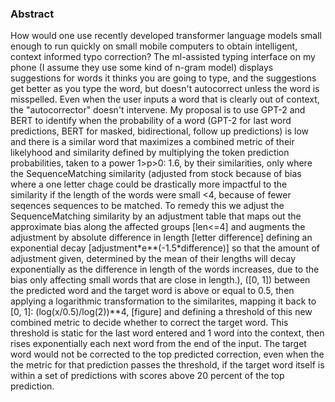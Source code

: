 ### Abstract
How would one use recently developed transformer language models small enough to run quickly on small mobile computers to obtain intelligent, context informed typo correction? The ml-assisted typing interface on my phone (I assume they use some kind of n-gram model) displays suggestions for words it thinks you are going to type, and the suggestions get better as you type the word, but doesn't autocorrect unless the word is misspelled. Even when the user inputs a word that is clearly out of context, the "autocorrector" doesn't intervene. My proposal is to use GPT-2 and BERT to identify when the probability of a word (GPT-2 for last word predictions, BERT for masked, bidirectional, follow up predictions) is low and there is a similar word that maximizes a combined metric of their likelyhood and similarity defined by multiplying the token prediction probabilities, taken to a power 1>p>0: 1.6, by their similarities, only where the SequenceMatching similarity (adjusted from stock because of bias where a one letter chage could be drastically more impactful to the similarity if the length of the words were small <4, because of fewer seqences sequences to be matched. To remedy this we adjust the SequenceMatching similarity by an adjustment table that maps out the approximate bias along the affected groups [len<=4] and augments the adjustment by absolute difference in length [letter difference] defining an exponential decay [adjustment\*e**(-1.5*difference)] so that the amount of adjustment given, determined by the mean of their lengths will decay exponentially as the difference in length of the words increases, due to the bias only affecting small words that are close in length.), ([0, 1]) between the predicted word and the target word is above or equal to 0.5, then applying a logarithmic transformation to the similarites, mapping it back to [0, 1]: (log(x/0.5)/log(2))**4, [figure] and defining a threshold of this new combined metric to decide whether to correct the target word. This threshold is static for the last word entered and 1 word into the context, then rises exponentially each next word from the end of the input. The target word would not be corrected to the top predicted correction, even when the the metric for that prediction passes the threshold, if the target word itself is within a set of predictions with scores above 20 percent of the top prediction.

